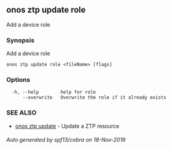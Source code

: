## onos ztp update role

Add a device role

### Synopsis

Add a device role

```
onos ztp update role <fileName> [flags]
```

### Options

```
  -h, --help        help for role
      --overwrite   Overwrite the role if it already exists
```

### SEE ALSO

* [onos ztp update](onos_ztp_update.md)	 - Update a ZTP resource

###### Auto generated by spf13/cobra on 18-Nov-2019
